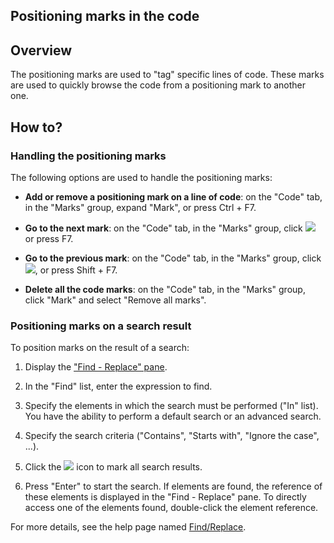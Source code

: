 


## Positioning marks in the code 
			



<a name="NOTE1"></a>
<a name="NOTE1_1"></a>


## Overview
<a name="overview_ELTTEXTE000140"></a>
The positioning marks are used to "tag" specific lines of code. These marks are used to quickly browse the code from a positioning mark to another one. 

<a name="NOTE2"></a>
<a name="NOTE2_1"></a>


## How to?
<a name="how_ELTTEXTE000164"></a>


### Handling the positioning marks
<a name="handling_the_positioning_marks_ELTPARAGRAPHE000018"></a>

The following options are used to handle the positioning marks:

- **Add or remove a positioning mark on a line of code**: on the "Code" tab, in the "Marks" group, expand "Mark", or press Ctrl + F7. 

- **Go to the next mark**: on the "Code" tab, in the "Marks" group, click ![](https://doc.pcsoft.fr/en-US/images/image.awp?langid=3&name=ico_suivante.gif) or press F7. 

- **Go to the previous mark**: on the "Code" tab, in the "Marks" group, click ![](https://doc.pcsoft.fr/en-US/images/image.awp?langid=3&name=ico_precedente.gif), or press Shift + F7. 

- **Delete all the code marks**: on the "Code" tab, in the "Marks" group, click "Mark" and select "Remove all marks".



<a name="NOTE2_2"></a>


### Positioning marks on a search result
<a name="positioning_marks_search_result_ELTPARAGRAPHE000074"></a>

To position marks on the result of a search:

1. Display the ["Find - Replace" pane](../Editeurs/2027013.md).

2. In the "Find" list, enter the expression to find.

3. Specify the elements in which the search must be performed ("In" list). You have the ability to perform a default search or an advanced search.

4. Specify the search criteria ("Contains", "Starts with", "Ignore the case", ...).

5. Click the ![](https://doc.pcsoft.fr/en-US/images/image.awp?langid=3&name=Ico_rech_marq.gif) icon to mark all search results.

6. Press "Enter" to start the search. If elements are found, the reference of these elements is displayed in the "Find - Replace" pane. To directly access one of the elements found, double-click the element reference.


For more details, see the help page named [Find/Replace](../Editeurs/2021003.md).


